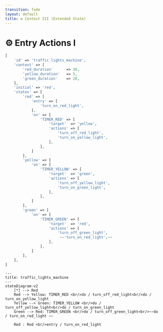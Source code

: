 ```yaml
---
transition: fade
layout: default
title: ⚙ Context III (Extended State)
---
```


<div class="grid grid-cols-3 gap-4">

<div class="col-span-2">

# ⚙ Entry Actions I

```php {11-13,41} {maxHeight:'400px'}
[
    'id' => 'traffic_lights_machine',
    'context' => [
        'red_duration'      => 30,
        'yellow_duration'   => 5,
        'green_duration'    => 20,
    ],
    'initial' => 'red',
    'states' => [
        'red' => [
            'entry' => [
                'turn_on_red_light',
            ],
            'on' => [
                'TIMER_RED' => [
                    'target'  => 'yellow',
                    'actions' => [
                        'turn_off_red_light',
                        'turn_on_yellow_light',
                    ],
                ],
            ]
        ],
        'yellow' => [
            'on' => [
                'TIMER_YELLOW' => [
                    'target'  => 'green',
                    'actions' => [
                        'turn_off_yellow_light',
                        'turn_on_green_light',
                    ],
                ],
            ]
        ],
        'green' => [
            'on' => [
                'TIMER_GREEN' => [
                    'target'  => 'red',
                    'actions' => [
                        'turn_off_green_light',
                         ~~'turn_on_red_light',~~
                    ],
                ],
            ]
        ],
    ],
]
```
</div>

<div class="text-center">

```mermaid {theme: 'neutral', scale: 0.75}
---
title: traffic_lights_machine
---
stateDiagram-v2
    [*] --> Red
    Red --> Yellow: TIMER_RED <br/>do / turn_off_red_light<br/>do / turn_on_yellow_light
    Yellow --> Green: TIMER_YELLOW <br/>do / turn_off_yellow_light<br/>do / turn_on_green_light
    Green --> Red: TIMER_GREEN <br/>do / turn_off_green_light<br/>~~do / turn_on_red_light ~~
    
    Red : Red <br/>entry / turn_on_red_light
```

</div>
</div>

<style>
    code {
        @apply text-xs leading-tight;
    }
</style>

<!--
buradaki action'lari transition seviyesinde gerceklesen action'lar degil de;

bir state'e giris yapinca gerceklesen action'lar gibi de dusunebiliriz;

soyle ki;
state bazinda; bir transition sonucunda Red state'e girdiginde kirmizi isigi yak diye bir tanimlama yapabilirim

ve boylece yesilden kirmiziya gecisteki; kirmizi isigi yak action'unu kaldirabilirim

boylece action'lari daha alakali yerlere koyduk gibi dusunebilirsiniz.
-->
